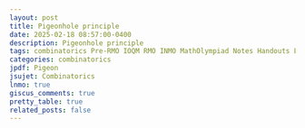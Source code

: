```yaml
---
layout: post
title: Pigeonhole principle
date: 2025-02-18 08:57:00-0400
description: Pigeonhole principle
tags: combinatorics Pre-RMO IOQM RMO INMO MathOlympiad Notes Handouts LectureNotes
categories: combinatorics
jpdf: Pigeon
jsujet: Combinatorics
lnmo: true
giscus_comments: true
pretty_table: true
related_posts: false
---
```

